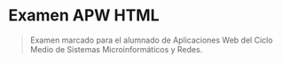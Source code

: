 # Examen APW HTML
> Examen marcado para el alumnado de Aplicaciones Web del Ciclo Medio de Sistemas Microinformáticos y Redes.